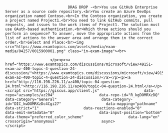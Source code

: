 <p class="card-text">
							
								DRAG DROP -<br>You use GitHub Enterprise Server as a source code repository.<br>You create an Azure DevOps organization named Contoso.<br>In the Contoso organization, you create a project named Project1.<br>You need to link GitHub commits, pull requests, and issues to the work items of Project1. The solution must use OAuth-based authentication.<br>Which three actions should you perform in sequence? To answer, move the appropriate actions from the list of actions to the answer area and arrange them in the correct order.<br>Select and Place:<br><img src="https://www.examtopics.com/assets/media/exam-media/04257/0015900001.png" class="in-exam-image"><br>
							
						</p><p><a href="https://www.examtopics.com/discussions/microsoft/view/49151-exam-az-400-topic-4-question-24-discussion/">https://www.examtopics.com/discussions/microsoft/view/49151-exam-az-400-topic-4-question-24-discussion/</a></p><p><a href="http://116.198.226.11/az400/topic-04-question-24.html">http://116.198.226.11/az400/topic-04-question-24.html</a></p><script src="https://giscus.app/client.js"                    data-repo="azsamples/az204"                    data-repo-id="R_kgDOMRXzDQ"                    data-category="General"                    data-category-id="DIC_kwDOMRXzDc4Cgi27"                    data-mapping="pathname"                    data-strict="1"                    data-reactions-enabled="0"                    data-emit-metadata="0"                    data-input-position="bottom"                    data-theme="preferred_color_scheme"                    data-lang="en"                    crossorigin="anonymous"                    async>                    </script>